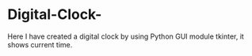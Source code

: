 # Digital-Clock-
Here I have created a digital clock by using Python GUI module tkinter, it shows current time.
